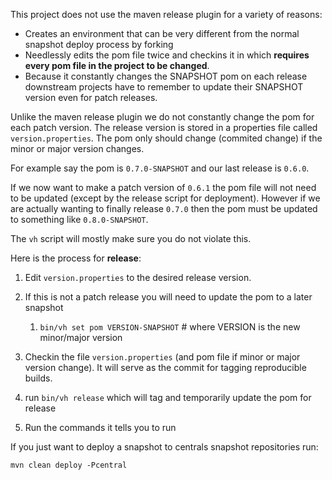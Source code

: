 This project does not use the maven release plugin for a variety of reasons:

  * Creates an environment that can be very different from the normal snapshot deploy process by forking
  * Needlessly edits the pom file twice and checkins it in which **requires every pom file in the project to be changed**.
  * Because it constantly changes the SNAPSHOT pom on each release downstream projects have to remember to update their SNAPSHOT version even for patch releases.

Unlike the maven release plugin we do not constantly change the pom for each patch version.
The release version is stored in a properties file called `version.properties`.
The pom only should change (commited change) if the minor or major version changes. 

For example say the pom is `0.7.0-SNAPSHOT` and our last release is `0.6.0`.

If we now want to make a patch version of `0.6.1` the pom file will not need to be updated (except by the release script for deployment).
However if we are actually wanting to finally release `0.7.0` then the pom must be updated to something like `0.8.0-SNAPSHOT`.

The `vh` script will mostly make sure you do not violate this.

Here is the process for **release**:

1. Edit `version.properties` to the desired release version. 
1. If this is not a patch release you will need to update the pom to a later snapshot
   
   1. `bin/vh set pom VERSION-SNAPSHOT` # where VERSION is the new minor/major version

1. Checkin the file `version.properties` (and pom file if minor or major version change). It will serve as the commit for tagging reproducible builds.
1. run `bin/vh release` which will tag and temporarily update the pom for release
1. Run the commands it tells you to run


If you just want to deploy a snapshot to centrals snapshot repositories run:

`mvn clean deploy -Pcentral`
